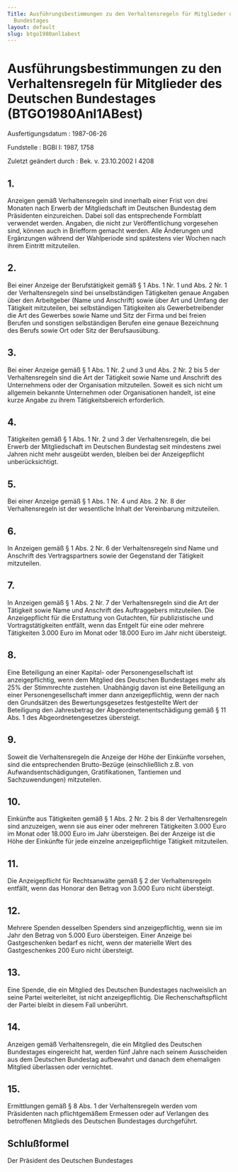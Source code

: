 ```yaml
---
Title: Ausführungsbestimmungen zu den Verhaltensregeln für Mitglieder des Deutschen
  Bundestages
layout: default
slug: btgo1980anl1abest
---
```


# Ausführungsbestimmungen zu den Verhaltensregeln für Mitglieder des Deutschen Bundestages (BTGO1980Anl1ABest)

Ausfertigungsdatum
:   1987-06-26

Fundstelle
:   BGBl I: 1987, 1758

Zuletzt geändert durch
:   Bek. v. 23.10.2002 I 4208


## 1.

Anzeigen gemäß Verhaltensregeln sind innerhalb einer Frist von drei
Monaten nach Erwerb der Mitgliedschaft im Deutschen Bundestag dem
Präsidenten einzureichen. Dabei soll das entsprechende Formblatt
verwendet werden. Angaben, die nicht zur Veröffentlichung vorgesehen
sind, können auch in Briefform gemacht werden.
Alle Änderungen und Ergänzungen während der Wahlperiode sind
spätestens vier Wochen nach ihrem Eintritt mitzuteilen.


## 2.

Bei einer Anzeige der Berufstätigkeit gemäß § 1 Abs. 1 Nr. 1 und Abs.
2 Nr. 1 der Verhaltensregeln sind bei unselbständigen Tätigkeiten
genaue Angaben über den Arbeitgeber (Name und Anschrift) sowie über
Art und Umfang der Tätigkeit mitzuteilen, bei selbständigen
Tätigkeiten als Gewerbetreibender die Art des Gewerbes sowie Name und
Sitz der Firma und bei freien Berufen und sonstigen selbständigen
Berufen eine genaue Bezeichnung des Berufs sowie Ort oder Sitz der
Berufsausübung.


## 3.

Bei einer Anzeige gemäß § 1 Abs. 1 Nr. 2 und 3 und Abs. 2 Nr. 2 bis 5
der Verhaltensregeln sind die Art der Tätigkeit sowie Name und
Anschrift des Unternehmens oder der Organisation mitzuteilen. Soweit
es sich nicht um allgemein bekannte Unternehmen oder Organisationen
handelt, ist eine kurze Angabe zu ihrem Tätigkeitsbereich
erforderlich.


## 4.

Tätigkeiten gemäß § 1 Abs. 1 Nr. 2 und 3 der Verhaltensregeln, die bei
Erwerb der Mitgliedschaft im Deutschen Bundestag seit mindestens zwei
Jahren nicht mehr ausgeübt werden, bleiben bei der Anzeigepflicht
unberücksichtigt.


## 5.

Bei einer Anzeige gemäß § 1 Abs. 1 Nr. 4 und Abs. 2 Nr. 8 der
Verhaltensregeln ist der wesentliche Inhalt der Vereinbarung
mitzuteilen.


## 6.

In Anzeigen gemäß § 1 Abs. 2 Nr. 6 der Verhaltensregeln sind Name und
Anschrift des Vertragspartners sowie der Gegenstand der Tätigkeit
mitzuteilen.


## 7.

In Anzeigen gemäß § 1 Abs. 2 Nr. 7 der Verhaltensregeln sind die Art
der Tätigkeit sowie Name und Anschrift des Auftraggebers mitzuteilen.
Die Anzeigepflicht für die Erstattung von Gutachten, für
publizistische und Vortragstätigkeiten entfällt, wenn das Entgelt für
eine oder mehrere Tätigkeiten 3.000 Euro im Monat oder 18.000 Euro im
Jahr nicht übersteigt.


## 8.

Eine Beteiligung an einer Kapital- oder Personengesellschaft ist
anzeigepflichtig, wenn dem Mitglied des Deutschen Bundestages mehr als
25% der Stimmrechte zustehen.
Unabhängig davon ist eine Beteiligung an einer Personengesellschaft
immer dann anzeigepflichtig, wenn der nach den Grundsätzen des
Bewertungsgesetzes festgestellte Wert der Beteiligung den Jahresbetrag
der Abgeordnetenentschädigung gemäß § 11 Abs. 1 des
Abgeordnetengesetzes übersteigt.


## 9.

Soweit die Verhaltensregeln die Anzeige der Höhe der Einkünfte
vorsehen, sind die entsprechenden Brutto-Bezüge (einschließlich z.B.
von Aufwandsentschädigungen, Gratifikationen, Tantiemen und
Sachzuwendungen) mitzuteilen.


## 10.

Einkünfte aus Tätigkeiten gemäß § 1 Abs. 2 Nr. 2 bis 8 der
Verhaltensregeln sind anzuzeigen, wenn sie aus einer oder mehreren
Tätigkeiten 3.000 Euro im Monat oder 18.000 Euro im Jahr übersteigen.
Bei der Anzeige ist die Höhe der Einkünfte für jede einzelne
anzeigepflichtige Tätigkeit mitzuteilen.


## 11.

Die Anzeigepflicht für Rechtsanwälte gemäß § 2 der Verhaltensregeln
entfällt, wenn das Honorar den Betrag von 3.000 Euro nicht übersteigt.


## 12.

Mehrere Spenden desselben Spenders sind anzeigepflichtig, wenn sie im
Jahr den Betrag von 5.000 Euro übersteigen.
Einer Anzeige bei Gastgeschenken bedarf es nicht, wenn der materielle
Wert des Gastgeschenkes 200 Euro nicht übersteigt.


## 13.

Eine Spende, die ein Mitglied des Deutschen Bundestages nachweislich
an seine Partei weiterleitet, ist nicht anzeigepflichtig. Die
Rechenschaftspflicht der Partei bleibt in diesem Fall unberührt.


## 14.

Anzeigen gemäß Verhaltensregeln, die ein Mitglied des Deutschen
Bundestages eingereicht hat, werden fünf Jahre nach seinem Ausscheiden
aus dem Deutschen Bundestag aufbewahrt und danach dem ehemaligen
Mitglied überlassen oder vernichtet.


## 15.

Ermittlungen gemäß § 8 Abs. 1 der Verhaltensregeln werden vom
Präsidenten nach pflichtgemäßem Ermessen oder auf Verlangen des
betroffenen Mitglieds des Deutschen Bundestages durchgeführt.


## Schlußformel

Der Präsident des Deutschen Bundestages

